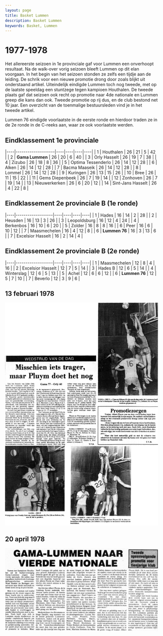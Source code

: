 ```yaml
---
layout: page
title: Basket Lummen
description: Basket Lummen
keywords: Basket, Lummen
---
```


# 1977-1978

Het allereerste seizoen in 1e provinciale gaf voor Lummen een onverhoopt resultaat. Na de walk-over vorig seizoen bleeft Lummen op dit elan voorgaan. In het begin van het seizoen stonden ze zelfs een tijdje aan de leiding. De schrik voor een nieuwe promotie drong door zoals blijkt uit onderstaand artikel. Uiteindelijk eindigde Lummen toch nog tweede, met op de laatste speeldag een stuntzege tegen kampioen Houthalen. 
De tweede plaats gaf dat seizoen ook recht op promotie naar 4de nationale en Lummen greep die kans dan ook. Tweede promotie op rij dus, en de club bestond net 10 jaar.
Een overzicht van de toenmalige bestuursleden vind je in het tweede artikel.

Lummen 76 eindigde voorlaatste in de eerste ronde en hierdoor traden ze in de 2e ronde in de C-reeks aan, waar ze ook voorlaatste werden.

## Eindklassement 1e provinciale

|----|--------------------|----|----|----|----|
| 1  | Houthalen          | 26 | 21 | 5  | 42 |
| 2  | **Gama Lummen**    | 26 | 20 | 6  | 40 |
| 3  | Orly Hasselt       | 26 | 19 | 7  | 38 |
| 4  | Zizubo             | 26 | 18 | 8  | 36 |
| 5  | Optima Tessenderlo | 26 | 14 | 12 | 28 |
| 6  | Alken              | 26 | 14 | 12 | 28 |
| 7  | Bacma Maaseik      | 26 | 14 | 12 | 28 |
| 8  | Lommel             | 26 | 14 | 12 | 28 |
| 9  | Kuringen           | 26 | 13 | 15 | 26 |
| 10 | Bree               | 26 | 11 | 15 | 22 |
| 11 | Gems Diepenbeek    | 26 | 7  | 19 | 14 |
| 12 | Zonhoven           | 26 | 7  | 19 | 14 |
| 13 | Nieuwerkerken      | 26 | 6  | 20 | 12 |
| 14 | Sint-Jans Hasselt  | 26 | 4  | 22 | 8  |

## Eindklassement 2e provinciale B (1e ronde)

|----|-------------------|----|----|----|----|
| 1  | Hades             | 16 | 14 | 2  | 28 |
| 2  | Heusden           | 16 | 13 | 3  | 26 |
| 3  | Leopoldsburg      | 16 | 12 | 4  | 24 |
| 4  | Berkenbos         | 16 | 10 | 6  | 20 |
| 5  | Zolder            | 16 | 8  | 8  | 16 |
| 6  | Peer              | 16 | 6  | 10 | 12 |
| 7  | Maasmechelen      | 16 | 4  | 12 | 8  |
| 6  | **Lummen 76**     | 16 | 3  | 13 | 6  |
| 7  | Excelsior Hasselt | 16 | 2  | 14 | 4  |

## Eindklassement 2e provinciale B (2e ronde)

|----|-------------------|----|----|----|----|
| 1  | Maasmechelen      | 12 | 8  | 4  | 16 |
| 2  | Excelsior Hasselt | 12 | 7  | 5  | 14 |
| 3  | Hades B           | 12 | 6  | 5  | 14 |
| 4  | Winterslag        | 12 | 6  | 5  | 13 |
| 5  | Achel             | 12 | 6  | 6  | 12 |
| 6  | **Lummen 76**     | 12 | 5  | 7  | 10 |
| 7  | Beverlo           | 12 | 3  | 9  | 6  |

## 13 februari 1978

![19780213](/club/geschiedenis/1977-1978/19780213.gif)

## 20 april 1978

![19780420](/club/geschiedenis/1977-1978/19780420.gif)